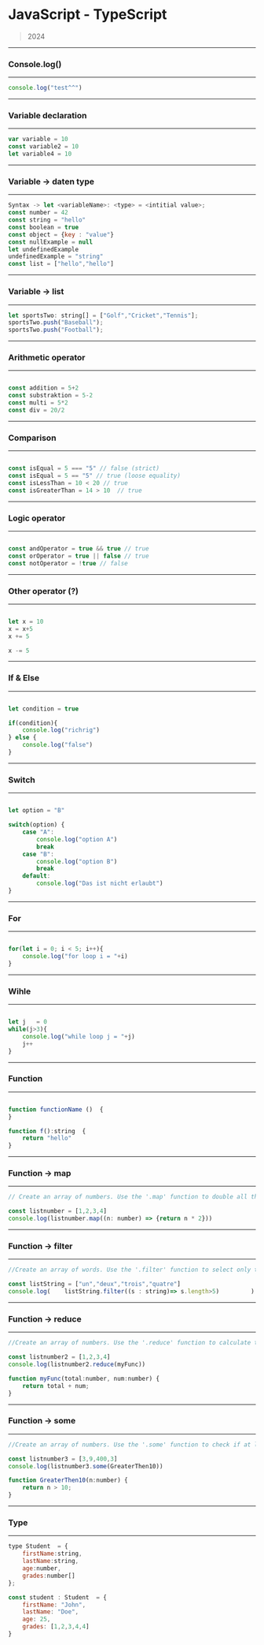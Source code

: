 # JavaScript - TypeScript 

> 2024

___
### Console.log()   
___
```javascript
console.log("test^^")
```

___
### Variable declaration   
___
```javascript
var variable = 10
const variable2 = 10
let variable4 = 10

```

___
### Variable -> daten type 
___

```javascript
Syntax -> let <variableName>: <type> = <intitial value>;
const number = 42
const string = "hello"
const boolean = true
const object = {key : "value"}
const nullExample = null
let undefinedExample
undefinedExample = "string"
const list = ["hello","hello"]
```

___
### Variable -> list 
___

```javascript
let sportsTwo: string[] = ["Golf","Cricket","Tennis"];
sportsTwo.push("Baseball");
sportsTwo.push("Football");
```


___
### Arithmetic operator 
___

```javascript

const addition = 5+2
const substraktion = 5-2
const multi = 5*2
const div = 20/2
```

___
### Comparison
___
```javascript

const isEqual = 5 === "5" // false (strict)
const isEqual = 5 == "5" // true (loose equality)
const isLessThan = 10 < 20 // true
const isGreaterThan = 14 > 10  // true
```

___
### Logic operator
___
```javascript

const andOperator = true && true // true
const orOperator = true || false // true
const notOperator = !true // false
```

___
### Other operator (?)
___
```javascript

let x = 10
x = x+5
x += 5

x -= 5
```
___
### If & Else
___
```javascript

let condition = true

if(condition){
    console.log("richrig")
} else {
    console.log("false")
}
```
___
### Switch
___
```javascript

let option = "B"

switch(option) {
    case "A":
        console.log("option A")
        break
    case "B":
        console.log("option B")
        break
    default:
        console.log("Das ist nicht erlaubt")
}
```
___
### For
___
```javascript

for(let i = 0; i < 5; i++){
    console.log("for loop i = "+i)
}
```

___
### Wihle
___
```javascript

let j   = 0
while(j>3){
    console.log("while loop j = "+j)
    j++
}
```

---
### Function
---

```javascript

function functionName ()  {
}

function f():string  {
    return "hello"
}
```

___
### Function -> map
___

```javascript
// Create an array of numbers. Use the '.map' function to double all the numbers in the array.

const listnumber = [1,2,3,4]
console.log(listnumber.map((n: number) => {return n * 2}))
```

___
### Function -> filter
___

```javascript
//Create an array of words. Use the '.filter' function to select only the words that are longer than 5 letters.

const listString = ["un","deux","trois","quatre"]
console.log(    listString.filter((s : string)=> s.length>5)         )
```

___
### Function -> reduce
___

```javascript
//Create an array of numbers. Use the '.reduce' function to calculate the sum of all the numbers in the array.

const listnumber2 = [1,2,3,4]
console.log(listnumber2.reduce(myFunc))

function myFunc(total:number, num:number) {
    return total + num;
}
```

___
### Function -> some
___

```javascript
//Create an array of numbers. Use the '.some' function to check if at least one number is greater than 10.

const listnumber3 = [3,9,400,3]
console.log(listnumber3.some(GreaterThen10))

function GreaterThen10(n:number) {
    return n > 10;
}
```

___
### Type
___

```javascript
type Student  = {
    firstName:string,
    lastName:string,
    age:number,
    grades:number[]
};

const student : Student  = {
    firstName: "John",
    lastName: "Doe",
    age: 25,
    grades: [1,2,3,4,4]
}
```


